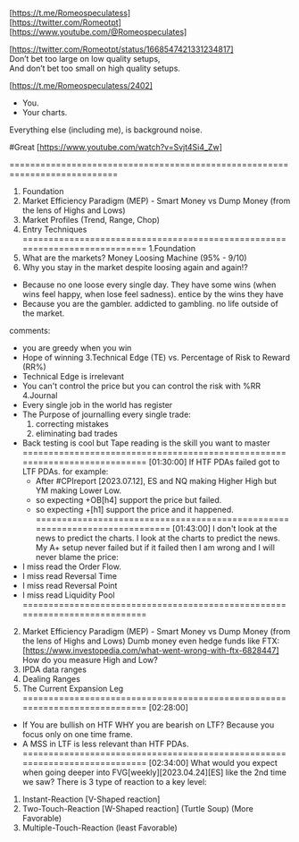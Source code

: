 [https://t.me/Romeospeculatess]  
[https://twitter.com/Romeotpt]  
[https://www.youtube.com/@Romeospeculates]

[https://twitter.com/Romeotpt/status/1668547421331234817]    
Don’t bet too large on low quality setups,  
And don’t bet too small on high quality setups.  



[https://t.me/Romeospeculatess/2402]
- You.  
- Your charts.   
  
Everything else (including me), is background noise.  

#Great
[https://www.youtube.com/watch?v=Svjt4Si4_Zw]


===========================================================================
1. Foundation
2. Market Efficiency Paradigm (MEP) - Smart Money vs Dump Money (from the lens of Highs and Lows)
3. Market Profiles  (Trend, Range, Chop)
4. Entry Techniques
===========================================================================
1.Foundation
1. What are the markets? Money Loosing Machine (95% - 9/10)
2. Why you stay in the market despite loosing again and again!?
  - Because no one loose every single day. They have some wins (when wins feel happy, when lose feel sadness). entice by the wins they have
  - Because you are the gambler. addicted to gambling. no life outside of the market.

  comments:
   - you are greedy when you win
   - Hope of winning
3.Technical Edge (TE) vs. Percentage of Risk to Reward (RR%)
  - Technical Edge is irrelevant 
  - You can't control the price but you can control the risk with %RR
4.Journal
  - Every single job in the world has register
  - The Purpose of journalling every single trade: 
    1. correcting mistakes
    2. eliminating bad trades
  - Back testing is cool but Tape reading is the skill you want to master
===========================================================================
[01:30:00]  If HTF PDAs failed got to LTF PDAs.
    for example:
    - After #CPIreport [2023.07.12], ES and NQ making Higher High but YM making Lower Low.
    - so expecting +OB[h4] support the price but failed.
    - so expecting +[h1] support the price and it happened.
===========================================================================
[01:43:00] I don't look at the news to predict the charts. I look at the charts to predict the news.
My A+ setup never failed but if it failed then I am wrong and I will never blame the price:
  - I miss read the Order Flow.
  - I miss read Reversal Time
  - I miss read Reversal Point
  - I miss read Liquidity Pool
===========================================================================
2. Market Efficiency Paradigm (MEP) - Smart Money vs Dump Money (from the lens of Highs and Lows)
Dumb money even hedge funds like FTX: [https://www.investopedia.com/what-went-wrong-with-ftx-6828447]  
How do you measure High and Low?
1. IPDA data ranges
2. Dealing Ranges
3. The Current Expansion Leg
===========================================================================
[02:28:00] 
- If You are bullish on HTF WHY you are bearish on LTF? Because you focus only on one time frame.
- A MSS in LTF is less relevant than HTF PDAs.
===========================================================================
[02:34:00] 
What would you expect when going deeper into FVG[weekly][2023.04.24][ES] like the 2nd time we saw?
There is 3 type of reaction to a key level: 
1. Instant-Reaction [V-Shaped reaction]
2. Two-Touch-Reaction [W-Shaped reaction] (Turtle Soup) (More Favorable)
3. Multiple-Touch-Reaction (least Favorable)
